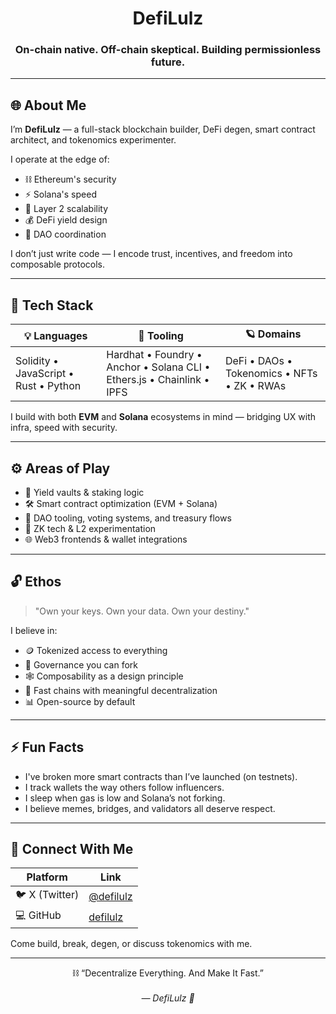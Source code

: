 <h1 align="center">
  DefiLulz
</h1>

<h3 align="center">
  On-chain native. Off-chain skeptical.  
  Building permissionless future.
</h3>

---

## 🌐 About Me

I’m **DefiLulz** — a full-stack blockchain builder, DeFi degen, smart contract architect, and tokenomics experimenter.

I operate at the edge of:
- ⛓️ Ethereum's security  
- ⚡ Solana's speed  
- 🔭 Layer 2 scalability  
- 💰 DeFi yield design  
- 🧠 DAO coordination  

I don’t just write code — I encode trust, incentives, and freedom into composable protocols.

---

## 🧰 Tech Stack

| 💡 Languages | 🧪 Tooling | 🪐 Domains |
|-------------|-----------|------------|
| Solidity • JavaScript • Rust • Python | Hardhat • Foundry • Anchor • Solana CLI • Ethers.js • Chainlink • IPFS | DeFi • DAOs • Tokenomics • NFTs • ZK • RWAs |

I build with both **EVM** and **Solana** ecosystems in mind — bridging UX with infra, speed with security.

---

## ⚙️ Areas of Play

- 🧱 Yield vaults & staking logic  
- 🛠️ Smart contract optimization (EVM + Solana)  
- 🧠 DAO tooling, voting systems, and treasury flows  
- 🧬 ZK tech & L2 experimentation  
- 🌐 Web3 frontends & wallet integrations  

---

## 🔓 Ethos

> "Own your keys. Own your data. Own your destiny."

I believe in:
- 🪙 Tokenized access to everything  
- 📜 Governance you can fork  
- 🕸️ Composability as a design principle  
- 🚀 Fast chains with meaningful decentralization  
- 📊 Open-source by default

---

## ⚡ Fun Facts

- I've broken more smart contracts than I’ve launched (on testnets).  
- I track wallets the way others follow influencers.  
- I sleep when gas is low and Solana’s not forking.  
- I believe memes, bridges, and validators all deserve respect.

---

## 📡 Connect With Me

| Platform | Link |
|---------|------|
| 🐦 X (Twitter) | [@defilulz](https://x.com/defilulz) |
| 💻 GitHub | [defilulz](https://github.com/defilulz) |

Come build, break, degen, or discuss tokenomics with me.

---

<p align="center">
  ⛓️ “Decentralize Everything. And Make It Fast.”  
  <br/><br/>
  <em>— DefiLulz 🚀</em>
</p>
